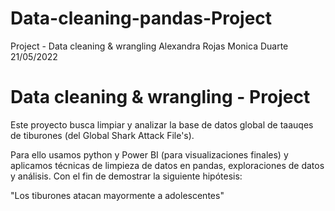 # Data-cleaning-pandas-Project
Project - Data cleaning &amp; wrangling 
Alexandra Rojas
Monica Duarte
21/05/2022


# Data cleaning & wrangling - Project 

Este proyecto busca limpiar y analizar la base de datos global de taauqes de tiburones (del Global Shark Attack File's). 

Para ello usamos python y Power BI (para visualizaciones finales) y aplicamos técnicas de limpieza de datos en pandas, exploraciones de datos y análisis.
Con el fin de demostrar la siguiente hipótesis:

"Los tiburones atacan mayormente a adolescentes"
